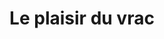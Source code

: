 ---
title: "Le plaisir du vrac"
url: /sainte-maure-de-touraine/le-plaisir-du-vrac/
shop: commodité
---